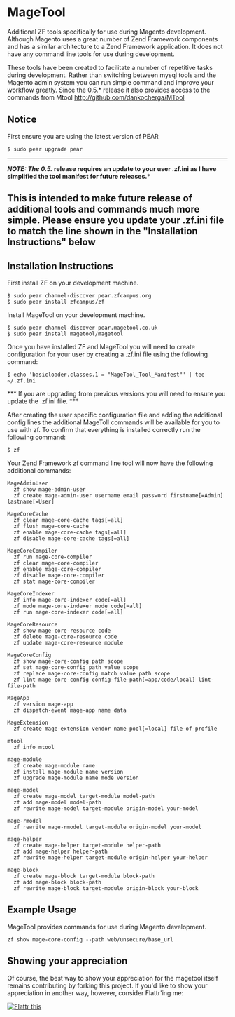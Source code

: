 # MageTool #

Additional ZF tools specifically for use during Magento development. Although Magento uses a great number of Zend Framework components and has a similar architecture to a Zend Framework application. It does not have any command line tools for use during development.

These tools have been created to facilitate a number of repetitive tasks during development. Rather than switching between mysql tools and the Magento admin system you can run simple command and improve your workflow greatly. Since the 0.5.* release it also provides access to the commands from Mtool http://github.com/dankocherga/MTool

## Notice ##

First ensure you are using the latest version of PEAR

    $ sudo pear upgrade pear

----
***NOTE: The 0.5.* release requires an update to your user .zf.ini as I have simplified the tool manifest for future releases.***

This is intended to make future release of additional tools and commands much more simple. Please ensure you update your .zf.ini file to match the line shown in the "Installation Instructions" below 
----

## Installation Instructions ##

First install ZF on your development machine.

	$ sudo pear channel-discover pear.zfcampus.org
	$ sudo pear install zfcampus/zf
	
Install MageTool on your development machine.

	$ sudo pear channel-discover pear.magetool.co.uk
	$ sudo pear install magetool/magetool
	
Once you have installed ZF and MageTool you will need to create configuration for your user by creating a .zf.ini file using the following command:

	$ echo 'basicloader.classes.1 = "MageTool_Tool_Manifest"' | tee ~/.zf.ini 
	
*** If you are upgrading from previous versions you will need to ensure you update the .zf.ini file. ***
	
After creating the user specific configuration file and adding the additional config lines the additional MageToll commands will be available for you to use with zf. To confirm that everything is installed correctly run the following command:

	$ zf
	
Your Zend Framework zf command line tool will now have the following additional commands:

    MageAdminUser
      zf show mage-admin-user
      zf create mage-admin-user username email password firstname[=Admin] lastname[=User]

    MageCoreCache
      zf clear mage-core-cache tags[=all]
      zf flush mage-core-cache
      zf enable mage-core-cache tags[=all]
      zf disable mage-core-cache tags[=all]

    MageCoreCompiler
      zf run mage-core-compiler
      zf clear mage-core-compiler
      zf enable mage-core-compiler
      zf disable mage-core-compiler
      zf stat mage-core-compiler

    MageCoreIndexer
      zf info mage-core-indexer code[=all]
      zf mode mage-core-indexer mode code[=all]
      zf run mage-core-indexer code[=all]

    MageCoreResource
      zf show mage-core-resource code
      zf delete mage-core-resource code
      zf update mage-core-resource module

    MageCoreConfig
      zf show mage-core-config path scope
      zf set mage-core-config path value scope
      zf replace mage-core-config match value path scope
      zf lint mage-core-config config-file-path[=app/code/local] lint-file-path

    MageApp
      zf version mage-app
      zf dispatch-event mage-app name data

    MageExtension
      zf create mage-extension vendor name pool[=local] file-of-profile

    mtool
      zf info mtool

    mage-module
      zf create mage-module name
      zf install mage-module name version
      zf upgrade mage-module name mode version

    mage-model
      zf create mage-model target-module model-path
      zf add mage-model model-path
      zf rewrite mage-model target-module origin-model your-model

    mage-rmodel
      zf rewrite mage-rmodel target-module origin-model your-model

    mage-helper
      zf create mage-helper target-module helper-path
      zf add mage-helper helper-path
      zf rewrite mage-helper target-module origin-helper your-helper

    mage-block
      zf create mage-block target-module block-path
      zf add mage-block block-path
      zf rewrite mage-block target-module origin-block your-block
	
## Example Usage ##

MageTool provides commands for use during Magento development.

	zf show mage-core-config --path web/unsecure/base_url
	
## Showing your appreciation ##

Of course, the best way to show your appreciation for the magetool itself remains
contributing by forking this project.  If you'd like to show your appreciation in
another way, however, consider Flattr'ing me:

[![Flattr this][2]][1]

[1]: http://flattr.com/thing/71078/MageTool
[2]: http://api.flattr.com/button/button-compact-static-100x17.png	